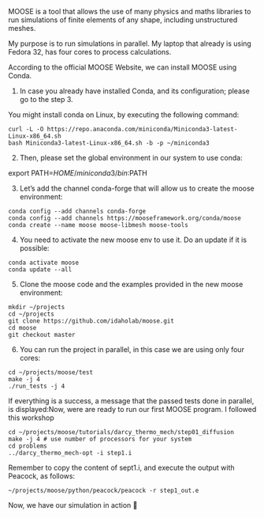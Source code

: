 MOOSE is a tool that allows the use of many physics and maths libraries to run simulations of finite elements of any shape, including unstructured meshes.

My purpose is to run simulations in parallel. My laptop that already is using Fedora 32, has four cores to process calculations.

According to the official MOOSE Website, we can install MOOSE using Conda.

1. In case you already have installed Conda, and its configuration; please go to the step 3.

You might install conda on Linux, by executing the following command:
```
curl -L -O https://repo.anaconda.com/miniconda/Miniconda3-latest-Linux-x86_64.sh
bash Miniconda3-latest-Linux-x86_64.sh -b -p ~/miniconda3
```
2. Then, please set the global environment in our system to use conda:

export PATH=$HOME/miniconda3/bin:$PATH

3. Let’s add the channel conda-forge that will allow us to create the moose environment:
```
conda config --add channels conda-forge
conda config --add channels https://mooseframework.org/conda/moose
conda create --name moose moose-libmesh moose-tools
```
4. You need to activate the new moose env to use it. Do an update if it is possible:
```
conda activate moose
conda update --all
```
5. Clone the moose code and the examples provided in the new moose environment:
```
mkdir ~/projects
cd ~/projects
git clone https://github.com/idaholab/moose.git
cd moose
git checkout master
```
6. You can run the project in parallel, in this case we are using only four cores:
```
cd ~/projects/moose/test
make -j 4
./run_tests -j 4
```
If everything is a success, a message that the passed tests done in parallel, is displayed:Now, were are ready to run our first MOOSE program. I followed this workshop
```
cd ~/projects/moose/tutorials/darcy_thermo_mech/step01_diffusion
make -j 4 # use number of processors for your system
cd problems
../darcy_thermo_mech-opt -i step1.i
```
Remember to copy the content of sept1.i, and execute the output with Peacock, as follows:
```
~/projects/moose/python/peacock/peacock -r step1_out.e
```
Now, we have our simulation in action 🙂
